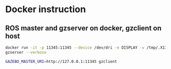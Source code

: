 # Docker instruction

## ROS master and gzserver on docker, gzclient on host
```bash
docker run -it -p 11345:11345 --device /dev/dri -e DISPLAY -v /tmp/.X11-unix:/tmp/.X11-unix <tag> 
gzserver --verbose
```

```bash
GAZEBO_MASTER_URI=http://127.0.0.1:11345 gzclient
```